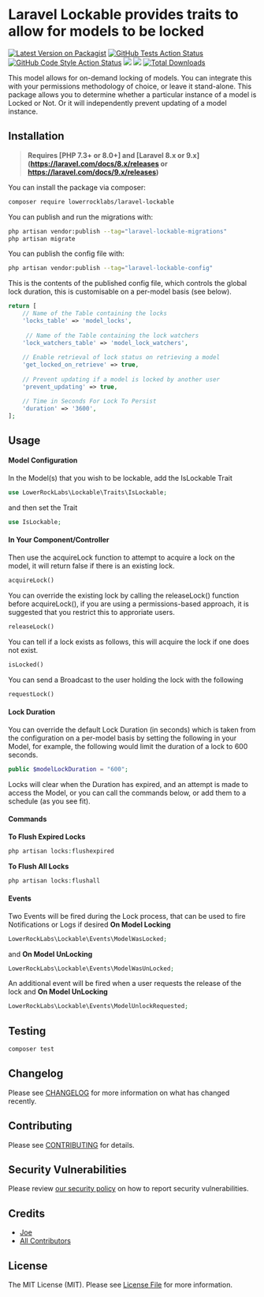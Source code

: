 # Laravel Lockable provides traits to allow for models to be locked

[![Latest Version on Packagist](https://img.shields.io/packagist/v/lowerrocklabs/laravel-lockable.svg?style=flat-square)](https://packagist.org/packages/lowerrocklabs/laravel-lockable)
[![GitHub Tests Action Status](https://img.shields.io/github/workflow/status/lowerrocklabs/laravel-lockable/run-tests?label=tests)](https://github.com/lowerrocklabs/laravel-lockable/actions?query=workflow%3Arun-tests+branch%3Amain)
[![GitHub Code Style Action Status](https://img.shields.io/github/workflow/status/lowerrocklabs/laravel-lockable/Fix%20PHP%20code%20style%20issues?label=code%20style)](https://github.com/lowerrocklabs/laravel-lockable/actions?query=workflow%3A"Fix+PHP+code+style+issues"+branch%3Amain)
<a href="https://codeclimate.com/github/LowerRockLabs/laravel-lockable/maintainability"><img src="https://api.codeclimate.com/v1/badges/de42e3f05d0cb1629c8d/maintainability" /></a>
<a href="https://codeclimate.com/github/LowerRockLabs/laravel-lockable/test_coverage"><img src="https://api.codeclimate.com/v1/badges/de42e3f05d0cb1629c8d/test_coverage" /></a>
[![Total Downloads](https://img.shields.io/packagist/dt/lowerrocklabs/laravel-lockable.svg?style=flat-square)](https://packagist.org/packages/lowerrocklabs/laravel-lockable)

This model allows for on-demand locking of models.  You can integrate this with your permissions methodology of choice, or leave it stand-alone.  This package allows you to determine whether a particular instance of a model is Locked or Not.  Or it will independently prevent updating of a model instance.

## Installation
> **Requires [PHP 7.3+ or 8.0+] and [Laravel 8.x or 9.x] (https://laravel.com/docs/8.x/releases or https://laravel.com/docs/9.x/releases)**

You can install the package via composer:

```bash
composer require lowerrocklabs/laravel-lockable
```

You can publish and run the migrations with:

```bash
php artisan vendor:publish --tag="laravel-lockable-migrations"
php artisan migrate
```

You can publish the config file with:

```bash
php artisan vendor:publish --tag="laravel-lockable-config"
```

This is the contents of the published config file, which controls the global lock duration, this is customisable on a per-model basis (see below).

```php
return [
    // Name of the Table containing the locks
    'locks_table' => 'model_locks',
    
     // Name of the Table containing the lock watchers
    'lock_watchers_table' => 'model_lock_watchers',
    
    // Enable retrieval of lock status on retrieving a model
    'get_locked_on_retrieve' => true,
    
    // Prevent updating if a model is locked by another user
    'prevent_updating' => true,

    // Time in Seconds For Lock To Persist
    'duration' => '3600',
];
```


## Usage

#### Model Configuration
In the Model(s) that you wish to be lockable, add the IsLockable Trait

```php
use LowerRockLabs\Lockable\Traits\IsLockable;
```

and then set the Trait

```php
use IsLockable;
```

#### In Your Component/Controller
Then use the acquireLock function to attempt to acquire a lock on the model, it will return false if there is an existing lock.
```php
acquireLock()
```

You can override the existing lock by calling the releaseLock() function before acquireLock(), if you are using a permissions-based approach, it is suggested that you restrict this to approriate users.
```php
releaseLock()
```

You can tell if a lock exists as follows, this will acquire the lock if one does not exist.
```php
isLocked()
```

You can send a Broadcast to the user holding the lock with the following
```php
requestLock()
```

#### Lock Duration
You can override the default Lock Duration (in seconds) which is taken from the configuration on a per-model basis by setting the following in your Model, for example, the following would limit the duration of a lock to 600 seconds.

```php
public $modelLockDuration = "600";
```

Locks will clear when the Duration has expired, and an attempt is made to access the Model, or you can call the commands below, or add them to a schedule (as you see fit).

#### Commands

**To Flush Expired Locks**
```php 
php artisan locks:flushexpired
```

**To Flush All Locks**
```php 
php artisan locks:flushall
```


#### Events
Two Events will be fired during the Lock process, that can be used to fire Notifications or Logs if desired
**On Model Locking**
```php
LowerRockLabs\Lockable\Events\ModelWasLocked;
```
and
**On Model UnLocking**
```php
LowerRockLabs\Lockable\Events\ModelWasUnLocked;
```

An additional event will be fired when a user requests the release of the lock
and
**On Model UnLocking**
```php
LowerRockLabs\Lockable\Events\ModelUnlockRequested;
```

## Testing

```bash
composer test
```

## Changelog

Please see [CHANGELOG](CHANGELOG.md) for more information on what has changed recently.

## Contributing

Please see [CONTRIBUTING](CONTRIBUTING.md) for details.

## Security Vulnerabilities

Please review [our security policy](../../security/policy) on how to report security vulnerabilities.

## Credits

- [Joe](https://github.com/LowerRockLabs)
- [All Contributors](../../contributors)

## License

The MIT License (MIT). Please see [License File](LICENSE.md) for more information.
